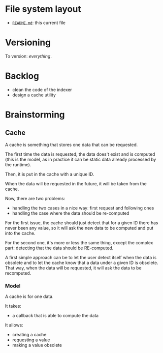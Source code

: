 

# File system layout

* [`README.md`](./README.md): this current file

# Versioning

To version: _everything_.

# Backlog

* clean the code of the indexer
* design a cache utility

# Brainstorming

## Cache

A cache is something that stores one data that can be requested.

The first time the data is requested, the data does't exist and is computed (this is the model, as in practice it can be static data already processed by the runtime).

Then, it is put in the cache with a unique ID.

When the data will be requested in the future, it will be taken from the cache.

Now, there are two problems:

* handling the two cases in a nice way: first request and following ones
* handling the case where the data should be re-computed

For the first issue, the cache should just detect that for a given ID there has never been any value, so it will ask the new data to be computed and put into the cache.

For the second one, it's more or less the same thing, except the complex part: detecting that the data should be RE-computed.

A first simple approach can be to let the user detect itself when the data is obsolete and to let the cache know that a data under a given ID is obsolete. That way, when the data will be requested, it will ask the data to be recomputed.

### Model

A cache is for one data.

It takes:

* a callback that is able to compute the data

It allows:

* creating a cache
* requesting a value
* making a value obsolete
